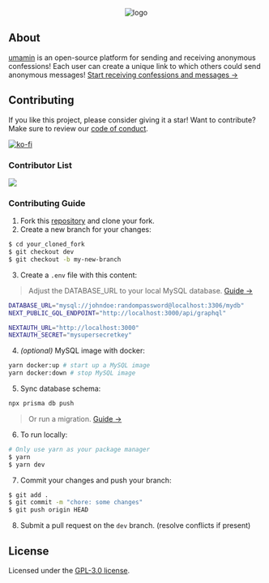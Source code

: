 <div align='center'>

![logo](https://user-images.githubusercontent.com/69457996/177703181-722ac9dc-57cf-4087-a7eb-f9104c876c25.svg)

</div>

## About

[umamin](https://umamin.link) is an open-source platform for sending and receiving anonymous confessions! Each user can create a unique link to which others could send anonymous messages! [Start receiving confessions and messages &rarr;](https://umamin.link)

## Contributing

If you like this project, please consider giving it a star! Want to contribute? Make sure to review our [code of conduct](https://github.com/joshxfi/umamin/blob/main/CODE_OF_CONDUCT.md).

[![ko-fi](https://ko-fi.com/img/githubbutton_sm.svg)](https://ko-fi.com/L3L682N4R)

### Contributor List

<a href="https://github.com/joshxfi/umamin/graphs/contributors">
  <img src="https://contrib.rocks/image?repo=joshxfi/umamin" />
</a>

### Contributing Guide

1. Fork this [repository](https://github.com/joshxfi/umamin) and clone your fork.
2. Create a new branch for your changes:

```sh
$ cd your_cloned_fork
$ git checkout dev
$ git checkout -b my-new-branch
```

3. Create a `.env` file with this content:

> Adjust the DATABASE_URL to your local MySQL database. [Guide &rarr;](https://www.prisma.io/docs/getting-started/setup-prisma/start-from-scratch/relational-databases/connect-your-database-typescript-mysql)

```sh
DATABASE_URL="mysql://johndoe:randompassword@localhost:3306/mydb"
NEXT_PUBLIC_GQL_ENDPOINT="http://localhost:3000/api/graphql"

NEXTAUTH_URL="http://localhost:3000"
NEXTAUTH_SECRET="mysupersecretkey"
```

4. _(optional)_ MySQL image with docker:

```sh
yarn docker:up # start up a MySQL image
yarn docker:down # stop MySQL image
```

5. Sync database schema:

```sh
npx prisma db push
```

> Or run a migration. [Guide &rarr;](https://www.prisma.io/docs/concepts/components/prisma-migrate)

6. To run locally:

```sh
# Only use yarn as your package manager
$ yarn
$ yarn dev
```

7. Commit your changes and push your branch:

```sh
$ git add .
$ git commit -m "chore: some changes"
$ git push origin HEAD
```

8. Submit a pull request on the `dev` branch. (resolve conflicts if present)

## License

Licensed under the [GPL-3.0 license](https://github.com/joshxfi/umamin/blob/main/LICENSE).

